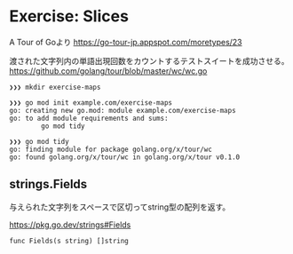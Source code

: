 # Exercise: Slices
A Tour of Goより
https://go-tour-jp.appspot.com/moretypes/23

渡された文字列内の単語出現回数をカウントするテストスイートを成功させる。
https://github.com/golang/tour/blob/master/wc/wc.go

~~~
❯❯❯ mkdir exercise-maps

❯❯❯ go mod init example.com/exercise-maps
go: creating new go.mod: module example.com/exercise-maps
go: to add module requirements and sums:
        go mod tidy

❯❯❯ go mod tidy
go: finding module for package golang.org/x/tour/wc
go: found golang.org/x/tour/wc in golang.org/x/tour v0.1.0
~~~

## strings.Fields
与えられた文字列をスペースで区切ってstring型の配列を返す。

https://pkg.go.dev/strings#Fields

~~~
func Fields(s string) []string
~~~